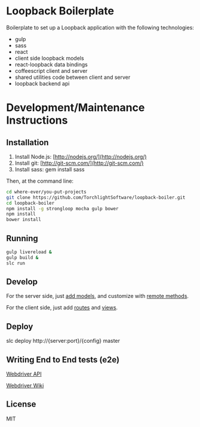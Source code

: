 # Loopback Boilerplate

Boilerplate to set up a Loopback application with the following technologies:

* gulp
* sass
* react
* client side loopback models
* react-loopback data bindings
* coffeescript client and server
* shared utilities code between client and server
* loopback backend api

# Development/Maintenance Instructions

## Installation

1. Install Node.js: [http://nodejs.org/](http://nodejs.org/)
2. Install git: [http://git-scm.com/](http://git-scm.com/)
3. Install sass: gem install sass

Then, at the command line:

```bash
cd where-ever/you-put-projects
git clone https://github.com/TorchlightSoftware/loopback-boiler.git
cd loopback-boiler
npm install -g strongloop mocha gulp bower
npm install
bower install
```

## Running

```bash
gulp livereload &
gulp build &
slc run
```

## Develop

For the server side, just [add models](http://docs.strongloop.com/display/public/LB/Creating+models), and customize with [remote methods](http://docs.strongloop.com/display/public/LB/Remote+methods).

For the client side, just add [routes](https://github.com/rackt/react-router) and [views](http://facebook.github.io/react/docs/component-specs.html).

## Deploy

slc deploy http://{server:port}/{config} master

## Writing End to End tests (e2e)

[Webdriver API](http://selenium.googlecode.com/git/docs/api/javascript/index.html)

[Webdriver Wiki](https://code.google.com/p/selenium/wiki/WebDriverJs)

## License

MIT
